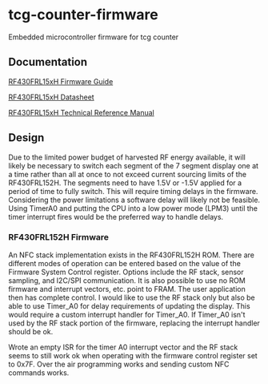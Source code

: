 # tcg-counter-firmware
Embedded microcontroller firmware for tcg counter

## Documentation

[RF430FRL15xH Firmware Guide](https://www.ti.com/lit/ug/slau603b/slau603b.pdf)

[RF430FRL15xH Datasheet](https://www.ti.com/lit/ds/slas834c/slas834c.pdf)

[RF430FRL15xH Technical Reference Manual](https://www.ti.com/lit/ug/slau506/slau506.pdf)

## Design

Due to the limited power budget of harvested RF energy available, it will likely be necessary to switch each segment of the 7 segment display one at a time rather than all at once to not exceed current sourcing limits of the RF430FRL152H. The segments need to have 1.5V or -1.5V applied for a period of time to fully switch. This will require timing delays in the firmware. Considering the power limitations a software delay will likely not be feasible. Using TimerA0 and putting the CPU into a low power mode (LPM3) until the timer interrupt fires would be the preferred way to handle delays. 

### RF430FRL152H Firmware

An NFC stack implementation exists in the RF430FRL152H ROM. There are different modes of operation can be entered based on the value of the Firmware System Control register. Options include the RF stack, sensor sampling, and I2C/SPI communication. It is also possible to use no ROM firmware and interrupt vectors, etc. point to FRAM. The user application then has complete control. I would like to use the RF stack only but also be able to use Timer_A0 for delay requirements of updating the display. This would require a custom interrupt handler for Timer_A0. If Timer_A0 isn't used by the RF stack portion of the firmware, replacing the interrupt handler should be ok.

Wrote an empty ISR for the timer A0 interrupt vector and the RF stack seems to still work ok when operating with the firmware control register set to 0x7F. Over the air programming works and sending custom NFC commands works.
